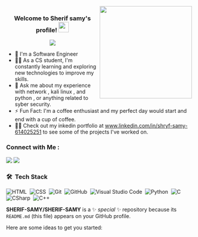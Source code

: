 


<img width="250" align="right" src="https://c.tenor.com/_DOBjnGspYAAAAAM/code-coding.gif">

<h3 align="center"color="blue">
  Welcome to Sherif samy's profile!
  <img src="https://media.giphy.com/media/hvRJCLFzcasrR4ia7z/giphy.gif" width="28" >
</h3>

<!-- Typing SVG by DenverCoder1 - https://github.com/DenverCoder1/readme-typing-svg --> 
<p align="center">
  <a href="https://github.com/DenverCoder1/readme-typing-svg"><img src="https://readme-typing-svg.herokuapp.com/?lines=software%20engineer;Always%20learning%20new%20things&font=Fira%20Code&center=true&width=440&height=45&color=f75c7e&vCenter=true&size=22"></a>
</p> 

- 🏢 I'm a Software Engineer 
- 👨‍💻 As a CS student, I'm constantly learning and exploring new technologies to improve my skills.
- 💬 Ask me about my experience with network , kali linux , and python , or anything related to syber security.
- ⚡ Fun Fact: I'm a coffee enthusiast and my perfect day would start and end with a cup of coffee.
- 👨‍💻 Check out my inkedin portfolio at www.linkedin.com/in/shryf-samy-614025251 to see some of the projects I've worked on.


### Connect with Me :

<a href="www.linkedin.com/in/
shryf-samy-614025251" target="_blank"><img src="https://img.shields.io/badge/-sherif%20samy-0077B5?style=for-the-badge&logo=Linkedin&logoColor=white"/></a>
<a href="www.linkedin.com/in/
shryf-samy-614025251" target="_blank"><img src="https://img.shields.io/badge/-sherif%20samy-0077B5?style=for-the-badge&logo=Telegram&logoColor=white"/></a>
### 🛠 &nbsp;Tech Stack
![HTML](https://img.shields.io/badge/-HTML-05122A?style=flat&logo=HTML5)&nbsp;
![CSS](https://img.shields.io/badge/-CSS-05122A?style=flat&logo=CSS3&logoColor=1572B6)&nbsp;
![Git](https://img.shields.io/badge/-Git-05122A?style=flat&logo=git)&nbsp;
![GitHub](https://img.shields.io/badge/-GitHub-05122A?style=flat&logo=github)&nbsp;
![Visual Studio Code](https://img.shields.io/badge/-Visual%20Studio%20Code-05122A?style=flat&logo=visual-studio-code&logoColor=007ACC)&nbsp;
![Python](https://img.shields.io/badge/-Python%20-05122A?style=flat&logo=python)&nbsp;
![C](https://img.shields.io/badge/-%20-05122A?style=flat&logo=C)&nbsp;
![CSharp](https://img.shields.io/badge/-%20-05122A?style=flat&logo=Csharp)&nbsp;
![C++](https://img.shields.io/badge/-%20-05122A?style=flat&logo=Cplusplus)&nbsp;





**SHERIF-SAMY/SHERIF-SAMY** is a ✨ _special_ ✨ repository because its `README.md` (this file) appears on your GitHub profile.

Here are some ideas to get you started:


